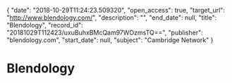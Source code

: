 {
  "date": "2018-10-29T11:24:23.509320", 
  "open_access": true, 
  "target_url": "http://www.blendology.com/", 
  "description": "", 
  "end_date": null, 
  "title": "Blendology", 
  "record_id": "20181029T112423/uxuBuhxBMcQam97WOzmsTQ==", 
  "publisher": "blendology.com", 
  "start_date": null, 
  "subject": "Cambridge Network"
}

# Blendology

